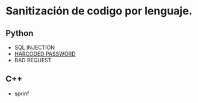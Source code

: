 # Sanitización de codigo por lenguaje.

## Python
* SQL INJECTION
* [HARCODED PASSWORD](Python/HARCODED_PASSWORD/HarcodedPassword.py)
* BAD REQUEST

## C++ 
* sprinf
